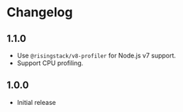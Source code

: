 # Changelog

## 1.1.0
 - Use `@risingstack/v8-profiler` for Node.js v7 support.
 - Support CPU profiling.

## 1.0.0
 - Initial release
